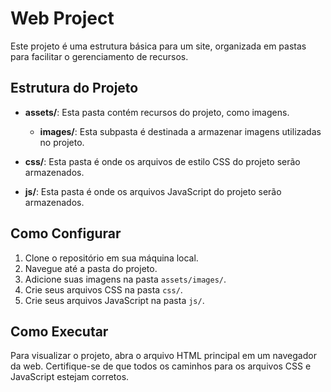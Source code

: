 # Web Project

Este projeto é uma estrutura básica para um site, organizada em pastas para facilitar o gerenciamento de recursos.

## Estrutura do Projeto

- **assets/**: Esta pasta contém recursos do projeto, como imagens.
  - **images/**: Esta subpasta é destinada a armazenar imagens utilizadas no projeto.
  
- **css/**: Esta pasta é onde os arquivos de estilo CSS do projeto serão armazenados.

- **js/**: Esta pasta é onde os arquivos JavaScript do projeto serão armazenados.

## Como Configurar

1. Clone o repositório em sua máquina local.
2. Navegue até a pasta do projeto.
3. Adicione suas imagens na pasta `assets/images/`.
4. Crie seus arquivos CSS na pasta `css/`.
5. Crie seus arquivos JavaScript na pasta `js/`.

## Como Executar

Para visualizar o projeto, abra o arquivo HTML principal em um navegador da web. Certifique-se de que todos os caminhos para os arquivos CSS e JavaScript estejam corretos.